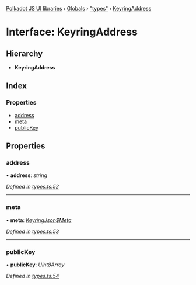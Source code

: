 [Polkadot JS UI libraries](../README.md) › [Globals](../globals.md) › ["types"](../modules/_types_.md) › [KeyringAddress](_types_.keyringaddress.md)

# Interface: KeyringAddress

## Hierarchy

* **KeyringAddress**

## Index

### Properties

* [address](_types_.keyringaddress.md#address)
* [meta](_types_.keyringaddress.md#meta)
* [publicKey](_types_.keyringaddress.md#publickey)

## Properties

###  address

• **address**: *string*

*Defined in [types.ts:52](https://github.com/polkadot-js/ui/blob/b3a4cad/packages/ui-keyring/src/types.ts#L52)*

___

###  meta

• **meta**: *[KeyringJson$Meta](_types_.keyringjson_meta.md)*

*Defined in [types.ts:53](https://github.com/polkadot-js/ui/blob/b3a4cad/packages/ui-keyring/src/types.ts#L53)*

___

###  publicKey

• **publicKey**: *Uint8Array*

*Defined in [types.ts:54](https://github.com/polkadot-js/ui/blob/b3a4cad/packages/ui-keyring/src/types.ts#L54)*
